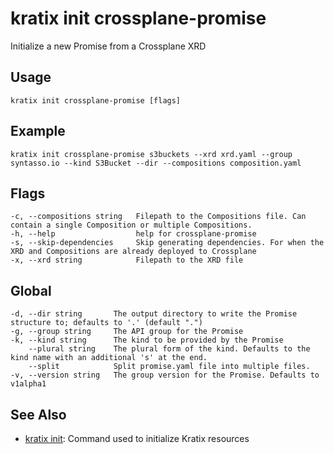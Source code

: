 # kratix init crossplane-promise
Initialize a new Promise from a Crossplane XRD

## Usage
```
kratix init crossplane-promise [flags]
```

## Example
```
kratix init crossplane-promise s3buckets --xrd xrd.yaml --group syntasso.io --kind S3Bucket --dir --compositions composition.yaml
```

## Flags
```
-c, --compositions string   Filepath to the Compositions file. Can contain a single Composition or multiple Compositions.
-h, --help                  help for crossplane-promise
-s, --skip-dependencies     Skip generating dependencies. For when the XRD and Compositions are already deployed to Crossplane
-x, --xrd string            Filepath to the XRD file
```

## Global
```
-d, --dir string       The output directory to write the Promise structure to; defaults to '.' (default ".")
-g, --group string     The API group for the Promise
-k, --kind string      The kind to be provided by the Promise
    --plural string    The plural form of the kind. Defaults to the kind name with an additional 's' at the end.
    --split            Split promise.yaml file into multiple files.
-v, --version string   The group version for the Promise. Defaults to v1alpha1
```

## See Also

* [kratix init](/main/kratix-cli/reference/kratix-init): Command used to initialize Kratix resources
